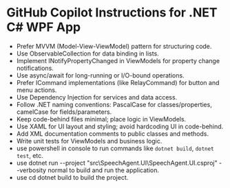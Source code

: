 # GitHub Copilot Instructions for .NET C# WPF App

- Prefer MVVM (Model-View-ViewModel) pattern for structuring code.
- Use ObservableCollection for data binding in lists.
- Implement INotifyPropertyChanged in ViewModels for property change notifications.
- Use async/await for long-running or I/O-bound operations.
- Prefer ICommand implementations (like RelayCommand) for button and menu actions.
- Use Dependency Injection for services and data access.
- Follow .NET naming conventions: PascalCase for classes/properties, camelCase for fields/parameters.
- Keep code-behind files minimal; place logic in ViewModels.
- Use XAML for UI layout and styling; avoid hardcoding UI in code-behind.
- Add XML documentation comments to public classes and methods.
- Write unit tests for ViewModels and business logic.
- use powershell in console to run commands like `dotnet build`, `dotnet test`, etc.
- use dotnet run --project "src\SpeechAgent.UI\SpeechAgent.UI.csproj" --verbosity normal to build and run the application.
- use cd dotnet build to build the project.